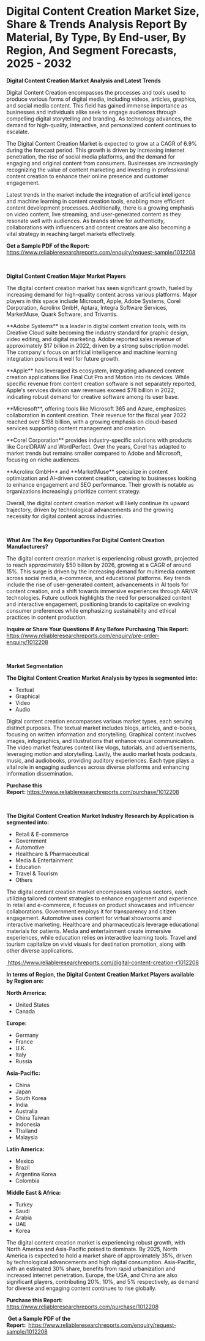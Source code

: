 <p><h1>Digital Content Creation Market Size, Share & Trends Analysis Report By Material, By Type, By End-user, By Region, And Segment Forecasts, 2025 - 2032</h1></p><p><strong>Digital Content Creation Market Analysis and Latest Trends</strong></p>
<p><p>Digital Content Creation encompasses the processes and tools used to produce various forms of digital media, including videos, articles, graphics, and social media content. This field has gained immense importance as businesses and individuals alike seek to engage audiences through compelling digital storytelling and branding. As technology advances, the demand for high-quality, interactive, and personalized content continues to escalate.</p><p>The Digital Content Creation Market is expected to grow at a CAGR of 6.9% during the forecast period. This growth is driven by increasing internet penetration, the rise of social media platforms, and the demand for engaging and original content from consumers. Businesses are increasingly recognizing the value of content marketing and investing in professional content creation to enhance their online presence and customer engagement.</p><p>Latest trends in the market include the integration of artificial intelligence and machine learning in content creation tools, enabling more efficient content development processes. Additionally, there is a growing emphasis on video content, live streaming, and user-generated content as they resonate well with audiences. As brands strive for authenticity, collaborations with influencers and content creators are also becoming a vital strategy in reaching target markets effectively.</p></p>
<p><strong>Get a Sample PDF of the Report:&nbsp;</strong> <a href="https://www.reliableresearchreports.com/enquiry/request-sample/1012208?utm_campaign=2201&utm_medium=2&utm_source=Github&utm_content=ia&utm_term=16042025&utm_id=digital-content-creation">https://www.reliableresearchreports.com/enquiry/request-sample/1012208</a></p>
<p>&nbsp;</p>
<p><strong>Digital Content Creation Major Market Players</strong></p>
<p><p>The digital content creation market has seen significant growth, fueled by increasing demand for high-quality content across various platforms. Major players in this space include Microsoft, Apple, Adobe Systems, Corel Corporation, Acrolinx GmbH, Aptara, Integra Software Services, MarketMuse, Quark Software, and Trivantis.</p><p>**Adobe Systems** is a leader in digital content creation tools, with its Creative Cloud suite becoming the industry standard for graphic design, video editing, and digital marketing. Adobe reported sales revenue of approximately $17 billion in 2022, driven by a strong subscription model. The company's focus on artificial intelligence and machine learning integration positions it well for future growth.</p><p>**Apple** has leveraged its ecosystem, integrating advanced content creation applications like Final Cut Pro and Motion into its devices. While specific revenue from content creation software is not separately reported, Apple's services division saw revenues exceed $78 billion in 2022, indicating robust demand for creative software among its user base.</p><p>**Microsoft**, offering tools like Microsoft 365 and Azure, emphasizes collaboration in content creation. Their revenue for the fiscal year 2022 reached over $198 billion, with a growing emphasis on cloud-based services supporting content management and creation.</p><p>**Corel Corporation** provides industry-specific solutions with products like CorelDRAW and WordPerfect. Over the years, Corel has adapted to market trends but remains smaller compared to Adobe and Microsoft, focusing on niche audiences.</p><p>**Acrolinx GmbH** and **MarketMuse** specialize in content optimization and AI-driven content creation, catering to businesses looking to enhance engagement and SEO performance. Their growth is notable as organizations increasingly prioritize content strategy.</p><p>Overall, the digital content creation market will likely continue its upward trajectory, driven by technological advancements and the growing necessity for digital content across industries.</p></p>
<p>&nbsp;</p>
<p><strong>What Are The Key Opportunities For Digital Content Creation Manufacturers?</strong></p>
<p><p>The digital content creation market is experiencing robust growth, projected to reach approximately $50 billion by 2026, growing at a CAGR of around 15%. This surge is driven by the increasing demand for multimedia content across social media, e-commerce, and educational platforms. Key trends include the rise of user-generated content, advancements in AI tools for content creation, and a shift towards immersive experiences through AR/VR technologies. Future outlook highlights the need for personalized content and interactive engagement, positioning brands to capitalize on evolving consumer preferences while emphasizing sustainability and ethical practices in content production.</p></p>
<p><strong>Inquire or Share Your Questions If Any Before Purchasing This Report:</strong> <a href="https://www.reliableresearchreports.com/enquiry/pre-order-enquiry/1012208?utm_campaign=2201&utm_medium=2&utm_source=Github&utm_content=ia&utm_term=16042025&utm_id=digital-content-creation">https://www.reliableresearchreports.com/enquiry/pre-order-enquiry/1012208</a></p>
<p>&nbsp;</p>
<p><strong>Market Segmentation</strong></p>
<p><strong>The Digital Content Creation Market Analysis by types is segmented into:</strong></p>
<p><ul><li>Textual</li><li>Graphical</li><li>Video</li><li>Audio</li></ul></p>
<p><p>Digital content creation encompasses various market types, each serving distinct purposes. The textual market includes blogs, articles, and e-books, focusing on written information and storytelling. Graphical content involves images, infographics, and illustrations that enhance visual communication. The video market features content like vlogs, tutorials, and advertisements, leveraging motion and storytelling. Lastly, the audio market hosts podcasts, music, and audiobooks, providing auditory experiences. Each type plays a vital role in engaging audiences across diverse platforms and enhancing information dissemination.</p></p>
<p><strong>Purchase this Report:&nbsp;</strong><a href="https://www.reliableresearchreports.com/purchase/1012208?utm_campaign=2201&utm_medium=2&utm_source=Github&utm_content=ia&utm_term=16042025&utm_id=digital-content-creation">https://www.reliableresearchreports.com/purchase/1012208</a></p>
<p>&nbsp;</p>
<p><strong>The Digital Content Creation Market Industry Research by Application is segmented into:</strong></p>
<p><ul><li>Retail & E-commerce</li><li>Government</li><li>Automotive</li><li>Healthcare & Pharmaceutical</li><li>Media & Entertainment</li><li>Education</li><li>Travel & Tourism</li><li>Others</li></ul></p>
<p><p>The digital content creation market encompasses various sectors, each utilizing tailored content strategies to enhance engagement and experience. In retail and e-commerce, it focuses on product showcases and influencer collaborations. Government employs it for transparency and citizen engagement. Automotive uses content for virtual showrooms and interactive marketing. Healthcare and pharmaceuticals leverage educational materials for patients. Media and entertainment create immersive experiences, while education relies on interactive learning tools. Travel and tourism capitalize on vivid visuals for destination promotion, along with other diverse applications.</p></p>
<p><a href="https://www.reliableresearchreports.com/digital-content-creation-r1012208?utm_campaign=2201&utm_medium=2&utm_source=Github&utm_content=ia&utm_term=16042025&utm_id=digital-content-creation">&nbsp;https://www.reliableresearchreports.com/digital-content-creation-r1012208</a></p>
<p><strong>In terms of Region, the Digital Content Creation Market Players available by Region are:</strong></p>
<p>
    <p> <strong> North America: </strong>
        <ul>
            <li>United States</li>
            <li>Canada</li>
        </ul>
        </p> 
    <p> <strong> Europe: </strong>
        <ul>
            <li>Germany</li>
            <li>France</li>
            <li>U.K.</li>
            <li>Italy</li>
            <li>Russia</li>
        </ul>
        </p> 
    <p> <strong> Asia-Pacific: </strong>
        <ul>
            <li>China</li>
            <li>Japan</li>
            <li>South Korea</li>
            <li>India</li>
            <li>Australia</li>
            <li>China Taiwan</li>
            <li>Indonesia</li>
            <li>Thailand</li>
            <li>Malaysia</li>
        </ul>
        </p> 
    <p> <strong> Latin America: </strong>
        <ul>
            <li>Mexico</li>
            <li>Brazil</li>
            <li>Argentina Korea</li>
            <li>Colombia</li>
        </ul>
        </p> 
    <p> <strong> Middle East & Africa: </strong>
        <ul>
            <li>Turkey</li>
            <li>Saudi</li>
            <li>Arabia</li>
            <li>UAE</li>
            <li>Korea</li>
        </ul>
    </p>
    </p>
<p><p>The digital content creation market is experiencing robust growth, with North America and Asia-Pacific poised to dominate. By 2025, North America is expected to hold a market share of approximately 35%, driven by technological advancements and high digital consumption. Asia-Pacific, with an estimated 30% share, benefits from rapid urbanization and increased internet penetration. Europe, the USA, and China are also significant players, contributing 20%, 10%, and 5% respectively, as demand for diverse and engaging content continues to rise globally.</p></p>
<p><strong>Purchase this Report: </strong><a href="https://www.reliableresearchreports.com/purchase/1012208?utm_campaign=2201&utm_medium=2&utm_source=Github&utm_content=ia&utm_term=16042025&utm_id=digital-content-creation">https://www.reliableresearchreports.com/purchase/1012208</a></p>
<p>&nbsp;<strong>Get a Sample PDF of the Report:&nbsp;&nbsp;</strong><a href="https://www.reliableresearchreports.com/enquiry/request-sample/1012208?utm_campaign=2201&utm_medium=2&utm_source=Github&utm_content=ia&utm_term=16042025&utm_id=digital-content-creation">https://www.reliableresearchreports.com/enquiry/request-sample/1012208</a></p>
<p><strong></strong></p>
<p><p></p><p></p><p></p></p>